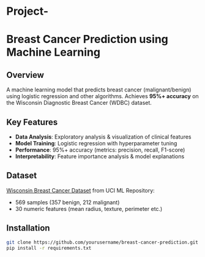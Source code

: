 # Project-
# Breast Cancer Prediction using Machine Learning

## Overview
A machine learning model that predicts breast cancer (malignant/benign) using logistic regression and other algorithms. Achieves **95%+ accuracy** on the Wisconsin Diagnostic Breast Cancer (WDBC) dataset.

## Key Features
- **Data Analysis**: Exploratory analysis & visualization of clinical features
- **Model Training**: Logistic regression with hyperparameter tuning
- **Performance**: 95%+ accuracy (metrics: precision, recall, F1-score)
- **Interpretability**: Feature importance analysis & model explanations

## Dataset
[Wisconsin Breast Cancer Dataset](https://archive.ics.uci.edu/ml/datasets/Breast+Cancer+Wisconsin+(Diagnostic)) from UCI ML Repository:
- 569 samples (357 benign, 212 malignant)
- 30 numeric features (mean radius, texture, perimeter etc.)

## Installation
```bash
git clone https://github.com/yourusername/breast-cancer-prediction.git
pip install -r requirements.txt
